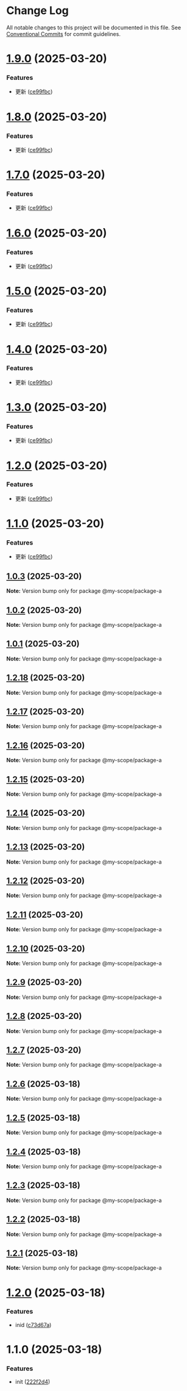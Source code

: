 # Change Log

All notable changes to this project will be documented in this file.
See [Conventional Commits](https://conventionalcommits.org) for commit guidelines.

# [1.9.0](https://github.com/ginger-coder/bxk-monorepo/compare/@my-scope/package-a@1.0.3...@my-scope/package-a@1.9.0) (2025-03-20)


### Features

* 更新 ([ce99fbc](https://github.com/ginger-coder/bxk-monorepo/commit/ce99fbc7ff0d5af9230865137aa60a56fca54f82))





# [1.8.0](https://github.com/ginger-coder/bxk-monorepo/compare/@my-scope/package-a@1.0.3...@my-scope/package-a@1.8.0) (2025-03-20)


### Features

* 更新 ([ce99fbc](https://github.com/ginger-coder/bxk-monorepo/commit/ce99fbc7ff0d5af9230865137aa60a56fca54f82))





# [1.7.0](https://github.com/ginger-coder/bxk-monorepo/compare/@my-scope/package-a@1.0.3...@my-scope/package-a@1.7.0) (2025-03-20)


### Features

* 更新 ([ce99fbc](https://github.com/ginger-coder/bxk-monorepo/commit/ce99fbc7ff0d5af9230865137aa60a56fca54f82))





# [1.6.0](https://github.com/ginger-coder/bxk-monorepo/compare/@my-scope/package-a@1.0.3...@my-scope/package-a@1.6.0) (2025-03-20)


### Features

* 更新 ([ce99fbc](https://github.com/ginger-coder/bxk-monorepo/commit/ce99fbc7ff0d5af9230865137aa60a56fca54f82))





# [1.5.0](https://github.com/ginger-coder/bxk-monorepo/compare/@my-scope/package-a@1.0.3...@my-scope/package-a@1.5.0) (2025-03-20)


### Features

* 更新 ([ce99fbc](https://github.com/ginger-coder/bxk-monorepo/commit/ce99fbc7ff0d5af9230865137aa60a56fca54f82))





# [1.4.0](https://github.com/ginger-coder/bxk-monorepo/compare/@my-scope/package-a@1.0.3...@my-scope/package-a@1.4.0) (2025-03-20)


### Features

* 更新 ([ce99fbc](https://github.com/ginger-coder/bxk-monorepo/commit/ce99fbc7ff0d5af9230865137aa60a56fca54f82))





# [1.3.0](https://github.com/ginger-coder/bxk-monorepo/compare/@my-scope/package-a@1.0.3...@my-scope/package-a@1.3.0) (2025-03-20)


### Features

* 更新 ([ce99fbc](https://github.com/ginger-coder/bxk-monorepo/commit/ce99fbc7ff0d5af9230865137aa60a56fca54f82))





# [1.2.0](https://github.com/ginger-coder/bxk-monorepo/compare/@my-scope/package-a@1.0.3...@my-scope/package-a@1.2.0) (2025-03-20)


### Features

* 更新 ([ce99fbc](https://github.com/ginger-coder/bxk-monorepo/commit/ce99fbc7ff0d5af9230865137aa60a56fca54f82))





# [1.1.0](https://github.com/ginger-coder/bxk-monorepo/compare/@my-scope/package-a@1.0.3...@my-scope/package-a@1.1.0) (2025-03-20)


### Features

* 更新 ([ce99fbc](https://github.com/ginger-coder/bxk-monorepo/commit/ce99fbc7ff0d5af9230865137aa60a56fca54f82))





## [1.0.3](https://github.com/ginger-coder/bxk-monorepo/compare/@my-scope/package-a@1.0.2...@my-scope/package-a@1.0.3) (2025-03-20)

**Note:** Version bump only for package @my-scope/package-a





## [1.0.2](https://github.com/ginger-coder/bxk-monorepo/compare/@my-scope/package-a@1.2.17...@my-scope/package-a@1.0.2) (2025-03-20)

**Note:** Version bump only for package @my-scope/package-a





## [1.0.1](https://github.com/ginger-coder/bxk-monorepo/compare/@my-scope/package-a@1.2.17...@my-scope/package-a@1.0.1) (2025-03-20)

**Note:** Version bump only for package @my-scope/package-a





## [1.2.18](https://github.com/ginger-coder/bxk-monorepo/compare/@my-scope/package-a@1.2.17...@my-scope/package-a@1.2.18) (2025-03-20)

**Note:** Version bump only for package @my-scope/package-a





## [1.2.17](https://github.com/ginger-coder/bxk-monorepo/compare/@my-scope/package-a@1.2.16...@my-scope/package-a@1.2.17) (2025-03-20)

**Note:** Version bump only for package @my-scope/package-a





## [1.2.16](https://github.com/ginger-coder/bxk-monorepo/compare/@my-scope/package-a@1.2.10...@my-scope/package-a@1.2.16) (2025-03-20)

**Note:** Version bump only for package @my-scope/package-a





## [1.2.15](https://github.com/ginger-coder/bxk-monorepo/compare/@my-scope/package-a@1.2.10...@my-scope/package-a@1.2.15) (2025-03-20)

**Note:** Version bump only for package @my-scope/package-a





## [1.2.14](https://github.com/ginger-coder/bxk-monorepo/compare/@my-scope/package-a@1.2.10...@my-scope/package-a@1.2.14) (2025-03-20)

**Note:** Version bump only for package @my-scope/package-a





## [1.2.13](https://github.com/ginger-coder/bxk-monorepo/compare/@my-scope/package-a@1.2.10...@my-scope/package-a@1.2.13) (2025-03-20)

**Note:** Version bump only for package @my-scope/package-a





## [1.2.12](https://github.com/ginger-coder/bxk-monorepo/compare/@my-scope/package-a@1.2.10...@my-scope/package-a@1.2.12) (2025-03-20)

**Note:** Version bump only for package @my-scope/package-a





## [1.2.11](https://github.com/ginger-coder/bxk-monorepo/compare/@my-scope/package-a@1.2.10...@my-scope/package-a@1.2.11) (2025-03-20)

**Note:** Version bump only for package @my-scope/package-a





## [1.2.10](https://github.com/ginger-coder/bxk-monorepo/compare/@my-scope/package-a@1.2.9...@my-scope/package-a@1.2.10) (2025-03-20)

**Note:** Version bump only for package @my-scope/package-a





## [1.2.9](https://github.com/ginger-coder/bxk-monorepo/compare/@my-scope/package-a@1.2.6...@my-scope/package-a@1.2.9) (2025-03-20)

**Note:** Version bump only for package @my-scope/package-a





## [1.2.8](https://github.com/ginger-coder/bxk-monorepo/compare/@my-scope/package-a@1.2.6...@my-scope/package-a@1.2.8) (2025-03-20)

**Note:** Version bump only for package @my-scope/package-a





## [1.2.7](https://github.com/ginger-coder/bxk-monorepo/compare/@my-scope/package-a@1.2.6...@my-scope/package-a@1.2.7) (2025-03-20)

**Note:** Version bump only for package @my-scope/package-a





## [1.2.6](https://github.com/ginger-coder/bxk-monorepo/compare/@my-scope/package-a@1.2.0...@my-scope/package-a@1.2.6) (2025-03-18)

**Note:** Version bump only for package @my-scope/package-a





## [1.2.5](https://github.com/ginger-coder/bxk-monorepo/compare/@my-scope/package-a@1.2.0...@my-scope/package-a@1.2.5) (2025-03-18)

**Note:** Version bump only for package @my-scope/package-a





## [1.2.4](https://github.com/ginger-coder/bxk-monorepo/compare/@my-scope/package-a@1.2.0...@my-scope/package-a@1.2.4) (2025-03-18)

**Note:** Version bump only for package @my-scope/package-a





## [1.2.3](https://github.com/ginger-coder/bxk-monorepo/compare/@my-scope/package-a@1.2.0...@my-scope/package-a@1.2.3) (2025-03-18)

**Note:** Version bump only for package @my-scope/package-a





## [1.2.2](https://github.com/ginger-coder/bxk-monorepo/compare/@my-scope/package-a@1.2.0...@my-scope/package-a@1.2.2) (2025-03-18)

**Note:** Version bump only for package @my-scope/package-a





## [1.2.1](https://github.com/ginger-coder/bxk-monorepo/compare/@my-scope/package-a@1.2.0...@my-scope/package-a@1.2.1) (2025-03-18)

**Note:** Version bump only for package @my-scope/package-a





# [1.2.0](https://github.com/ginger-coder/bxk-monorepo/compare/@my-scope/package-a@1.1.0...@my-scope/package-a@1.2.0) (2025-03-18)


### Features

* inid ([c73d67a](https://github.com/ginger-coder/bxk-monorepo/commit/c73d67af9ca0684726aad81103226d9031972b3e))






# 1.1.0 (2025-03-18)


### Features

* init ([222f2d4](https://github.com/ginger-coder/bxk-monorepo/commit/222f2d4202452a49ead3565da2a9617a343cbfe3))
